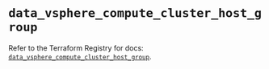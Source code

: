 # `data_vsphere_compute_cluster_host_group`

Refer to the Terraform Registry for docs: [`data_vsphere_compute_cluster_host_group`](https://registry.terraform.io/providers/hashicorp/vsphere/2.8.3/docs/data-sources/compute_cluster_host_group).
